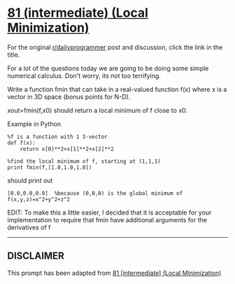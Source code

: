 # [81 (intermediate) (Local Minimization)](https://www.reddit.com/r/dailyprogrammer/comments/x539t/7252012_challenge_81_intermediate_local/)

For the original [r/dailyprogrammer](https://www.reddit.com/r/dailyprogrammer/) post and discussion, click the link in the title.

For a lot of the questions today we are going to be doing some simple numerical calculus.  Don't worry, its not too terrifying.

Write a function fmin that can take in a real-valued function f(x) where x is a vector in 3D space (bonus points for N-D).

xout=fmin(f,x0) should return a local minimum of f close to x0.

Example in Python


```
%f is a function with 1 3-vector
def f(x):
    return x[0]**2+x[1]**2+x[2]**2

%find the local minimum of f, starting at (1,1,1)
print fmin(f,[1.0,1.0,1.0])
```
should print out


```
[0.0,0.0,0.0]  %because (0,0,0) is the global minimum of f(x,y,z)=x^2+y^2+z^2
```
EDIT:  To make this a little easier, I decided that it is acceptable for your implementation to require that fmin have additional arguments for the derivatives of f


----
## **DISCLAIMER**
This prompt has been adapted from [81 [intermediate] (Local Minimization)](https://www.reddit.com/r/dailyprogrammer/comments/x539t/7252012_challenge_81_intermediate_local/
)
